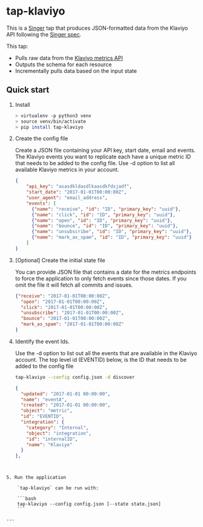 # tap-klaviyo

This is a [Singer](https://singer.io) tap that produces JSON-formatted
data from the Klaviyo API following the [Singer
spec](https://github.com/singer-io/getting-started/blob/master/SPEC.md).

This tap:
- Pulls raw data from the [Klaviyo metrics API](https://www.klaviyo.com/docs/api/metrics)
- Outputs the schema for each resource
- Incrementally pulls data based on the input state

## Quick start

1. Install

    ```bash
    > virtualenv -p python3 venv
    > source venv/bin/activate
    > pip install tap-klaviyo
    ```

3. Create the config file

    Create a JSON file containing your API key, start date, email and events.
    The Klaviyo events you want to replicate each have a unique metric ID that needs
    to be added to the config file.
    Use -d option to list all available Klaviyo metrics in your account.

    ```json
    {
        "api_key": "asasdkldasdlkaasdkfdsjadf",
        "start_date": "2017-01-01T00:00:00Z",
        "user_agent": "email_address",
        "events": [
          {"name": "receive", "id": "ID", "primary_key": "uuid"},
          {"name": "click", "id": "ID", "primary_key": "uuid"},
          {"name": "open", "id": "ID", "primary_key": "uuid"},
          {"name": "bounce", "id": "ID", "primary_key": "uuid"},
          {"name": "unsubscribe", "id": "ID", "primary_key": "uuid"},
          {"name": "mark_as_spam", "id": "ID", "primary_key": "uuid"}
        ]
    }
    ```

4. [Optional] Create the initial state file

    You can provide JSON file that contains a date for the metrics endpoints to force the application to only fetch events since those dates. If you omit the file it will fetch all
    commits and issues.

    ```json
    {"receive": "2017-01-01T00:00:00Z",
      "open": "2017-01-01T00:00:00Z",
      "click": "2017-01-01T00:00:00Z",
      "unsubscribe": "2017-01-01T00:00:00Z",
      "bounce": "2017-01-01T00:00:00Z",
      "mark_as_spam": "2017-01-01T00:00:00Z"
    }

    ```

5. Identify the event Ids.

    Use the -d option to list out all the events that are available in the Klaviyo account.
    The top level id (EVENTID) below, is the ID that needs to be added to the config file


    ```bash
    tap-klaviyo --config config.json -d discover
    ```
    ```json
    {
      "updated": "2017-01-01 00:00:00",
      "name": "eventA",
      "created": "2017-01-01 00:00:00",
      "object": "metric",
      "id": "EVENTID",
      "integration": {
        "category": "Internal",
        "object": "integration",
        "id": "internalID",
        "name": "Klaviyo"
      }
    },
```


5. Run the application

    `tap-klaviyo` can be run with:

    ```bash
    tap-klaviyo --config config.json [--state state.json]
    ```

---
